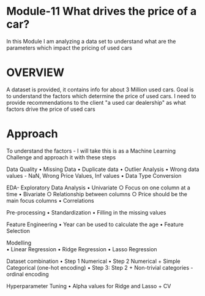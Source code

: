 # Module-11 What drives the price of a car?
In this Module I am analyzing a data set to understand what are the parameters which impact the pricing of used cars

# OVERVIEW

A dataset is provided, it contains info for about 3 Million used cars. Goal is to understand the factors which determine the price of used cars. I need to provide recommendations to the client "a used car dealership" as what factors drive the price of used cars

# Approach
To understand the factors - I will take this is as a Machine Learning Challenge and approach it with these steps

Data Quality
	• Missing Data
	• Duplicate data
	• Outlier Analysis
	• Wrong data values - NaN, Wrong Price Values, Inf values
	• Data Type Conversion
	
EDA- Exploratory Data Analysis
	• Univariate
		○ Focus on one column at a time
	• Bivariate
		○ Relationship between columns
		○ Price should be the main focus columns
	• Correlations

Pre-processing
	• Standardization
	• Filling in the missing values

Feature Engineering
	• Year can be used to calculate the age
	• Feature Selection

Modelling                                                                                
	• Linear Regression
	• Ridge Regression
	• Lasso Regression
	
Dataset combination
	• Step 1 Numerical
	• Step 2 Numerical + Simple Categorical (one-hot encoding)
	• Step 3: Step 2 + Non-trivial categories - ordinal encoding
	
Hyperparameter Tuning
	• Alpha values for Ridge and Lasso + CV
	

